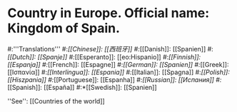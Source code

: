 # Country in Europe. Official name: Kingdom of Spain.
#:'''Translations'''
#:*[[Chinese]]: [[西班牙]]
#:*[[Danish]]: [[Spanien]]
#:*[[Dutch]]: [[Spanje]]
#:*[[Esperanto]]: [[eo:Hispanio]]
#:*[[Finnish]]: [[Espanja]]
#:*[[French]]: [[Espagne]]
#:*[[German]]: [[Spanien]]
#:*[[Greek]]: [[Ισπανία]]
#:*[[Interlingua]]: [[Espania]]
#:*[[Italian]]: [[Spagna]]
#:*[[Polish]]: [[Hiszpania]]
#:*[[Portuguese]]: [[Espanha]]
#:*[[Russian]]: [[Испания]]
#:*[[Spanish]]: [[España]]
#:*[[Swedish]]: [[Spanien]]

''See'': [[Countries of the world]]